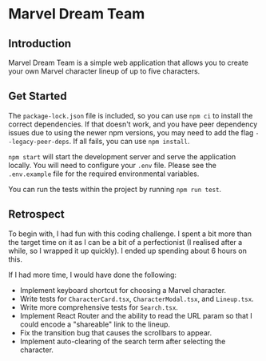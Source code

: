 # Marvel Dream Team

## Introduction

Marvel Dream Team is a simple web application that allows you to create your own Marvel character lineup of up to five characters.

## Get Started

The `package-lock.json` file is included, so you can use `npm ci` to install the correct dependencies. If that doesn't work, and you
have peer dependency issues due to using the newer npm versions, you may need to add the flag `--legacy-peer-deps`. If all fails,
you can use `npm install`.

`npm start` will start the development server and serve the application locally. You will need to configure your `.env` file. Please see
the `.env.example` file for the required environmental variables.

You can run the tests within the project by running `npm run test`.

## Retrospect

To begin with, I had fun with this coding challenge. I spent a bit more than the target time on it as I can be a bit of a perfectionist (I realised after
a while, so I wrapped it up quickly). I ended up spending about 6 hours on this.

If I had more time, I would have done the following:

- Implement keyboard shortcut for choosing a Marvel character.
- Write tests for `CharacterCard.tsx`, `CharacterModal.tsx`, and `Lineup.tsx`.
- Write more comprehensive tests for `Search.tsx`.
- Implement React Router and the ability to read the URL param so that I could encode a "shareable" link to the lineup.
- Fix the transition bug that causes the scrollbars to appear.
- Implement auto-clearing of the search term after selecting the character.